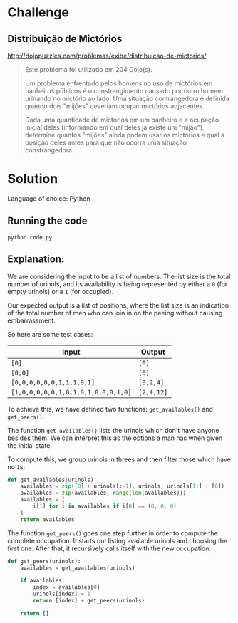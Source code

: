 # Challenge

## Distribuição de Mictórios

http://dojopuzzles.com/problemas/exibe/distribuicao-de-mictorios/

> Este problema foi utilizado em 204 Dojo(s).
>
> Um problema enfrentado pelos homens no uso de mictórios em banheiros públicos é o constrangimento causado por outro
homem urinando no mictório ao lado. Uma situação contrangedora é definida quando dois "mijões" deveriam ocupar mictórios
adjacentes.
>
> Dada uma quantidade de mictórios em um banheiro e a ocupação inicial deles (informando em qual deles já existe um
"mijão"), determine quantos "mijões" ainda podem usar os mictórios e qual a posição deles antes para que não ocorra uma
situação constrangedora.

# Solution

Language of choice: Python

## Running the code

`python code.py`

## Explanation:

We are considering the input to be a list of numbers. The list size is the total number of urinols, and its availability
is being represented by either a `0` (for empty urinols) or a `1` (for occupied).

Our expected output is a list of positions, where the list size is an indication of the total number of men who can
join in on the peeing without causing embarrassment.

So here are some test cases:

| Input                               | Output     |
| ----------------------------------- | ---------- |
| `[0]`                               | `[0]`      |
| `[0,0]`                             | `[0]`      |
| `[0,0,0,0,0,0,1,1,1,0,1]`           | `[0,2,4]`  |
| `[1,0,0,0,0,0,1,0,1,0,1,0,0,0,1,0]` | `[2,4,12]` |

To achieve this, we have defined two functions: `get_availables()` and `get_peers()`.

The function `get_availables()` lists the urinols which don't have anyone besides them. We can interpret this as the
options a man has when given the initial state.

To compute this, we group urinols in threes and then filter those which have no `1`s:

```python
def get_availables(urinols):
    availables = zip([0] + urinols[:-1], urinols, urinols[1:] + [0])
    availables = zip(availables, range(len(availables)))
    availables = [
        i[1] for i in availables if i[0] == (0, 0, 0)
    ]
    return availables
```

The function `get_peers()` goes one step further in order to compute the complete occupation. It starts out listing
available urinols and choosing the first one. After that, it recursively calls itself with the new occupation:

```python
def get_peers(urinols):
    availables = get_availables(urinols)

    if availables:
        index = availables[0]
        urinols[index] = 1
        return [index] + get_peers(urinols)

    return []
```
